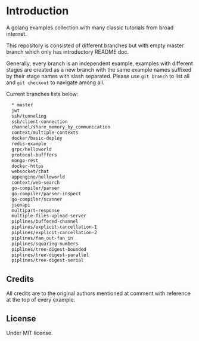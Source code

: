 # Introduction

A golang examples collection with many classic tutorials from broad internet.

This repository is consisted of different branches but with empty master branch which only has introductory README doc.

Generally, every branch is an independent example, examples with different stages are created as a new branch with the same example names suffixed by their stage names with slash separated. Please use `git branch` to list all and `git checkout` to navigate among all.

Current branches lists below:

```bash
  * master
  jwt
  ssh/tunneling
  ssh/client-connection
  channel/share_memory_by_communication
  context/multiple-contexts
  docker/basic-deploy
  redis-example
  grpc/helloworld
  protocol-bufffers
  mongo-rest
  docker-https
  websocket/chat
  appengine/helloworld
  context/web-search
  go-compiler/parser
  go-compiler/parser-inspect
  go-compiler/scanner
  jsonapi
  multipart-response
  multiple-files-upload-server
  piplines/buffered-channel
  piplines/explicit-cancellation-1
  piplines/explicit-cancellation-2
  piplines/fan_out-fan_in
  piplines/squaring-numbers
  piplines/tree-digest-bounded
  piplines/tree-digest-parallel
  piplines/tree-digest-serial
```

## Credits

All credits are to the original authors mentioned at comment with reference at the top of every example.

## License

Under MIT license.
